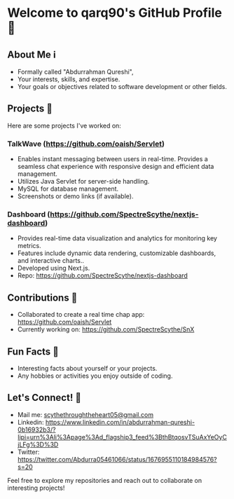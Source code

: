 # Welcome to qarq90's GitHub Profile 👋

## About Me ℹ️
- Formally called "Abdurrahman Qureshi",
- Your interests, skills, and expertise.
- Your goals or objectives related to software development or other fields.

## Projects 🚀
Here are some projects I've worked on:

### TalkWave (https://github.com/oaish/Servlet)
- Enables instant messaging between users in real-time. Provides a seamless chat experience with responsive design and efficient data management.
- Utilizes Java Servlet for server-side handling.
- MySQL for database management.
- Screenshots or demo links (if available).

### Dashboard (https://github.com/SpectreScythe/nextjs-dashboard)
- Provides real-time data visualization and analytics for monitoring key metrics.
- Features include dynamic data rendering, customizable dashboards, and interactive charts..
- Developed using Next.js.
- Repo: https://github.com/SpectreScythe/nextjs-dashboard

## Contributions 🌟
- Collaborated to create a real time chap app: https://github.com/oaish/Servlet
- Currently working on: https://github.com/SpectreScythe/SnX

## Fun Facts 🎉
- Interesting facts about yourself or your projects.
- Any hobbies or activities you enjoy outside of coding.

## Let's Connect! 🔗
- Mail me: scythethroughtheheart05@gmail.com
- Linkedin: https://www.linkedin.com/in/abdurrahman-qureshi-0b16932b3/?lipi=urn%3Ali%3Apage%3Ad_flagship3_feed%3BthBtqosvTSuAxYeOyCjLFg%3D%3D 
- Twitter: https://twitter.com/Abdurra05461066/status/1676955110184984576?s=20

Feel free to explore my repositories and reach out to collaborate on interesting projects!

